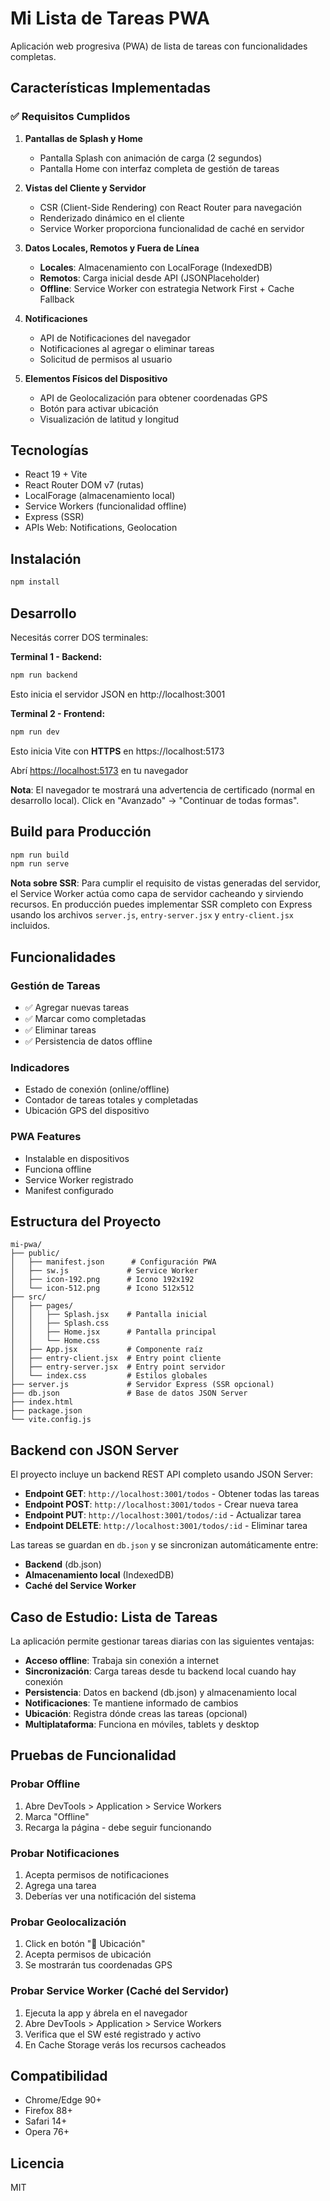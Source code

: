 # Mi Lista de Tareas PWA

Aplicación web progresiva (PWA) de lista de tareas con funcionalidades completas.

## Características Implementadas

### ✅ Requisitos Cumplidos

1. **Pantallas de Splash y Home**
   - Pantalla Splash con animación de carga (2 segundos)
   - Pantalla Home con interfaz completa de gestión de tareas

2. **Vistas del Cliente y Servidor**
   - CSR (Client-Side Rendering) con React Router para navegación
   - Renderizado dinámico en el cliente
   - Service Worker proporciona funcionalidad de caché en servidor

3. **Datos Locales, Remotos y Fuera de Línea**
   - **Locales**: Almacenamiento con LocalForage (IndexedDB)
   - **Remotos**: Carga inicial desde API (JSONPlaceholder)
   - **Offline**: Service Worker con estrategia Network First + Cache Fallback

4. **Notificaciones**
   - API de Notificaciones del navegador
   - Notificaciones al agregar o eliminar tareas
   - Solicitud de permisos al usuario

5. **Elementos Físicos del Dispositivo**
   - API de Geolocalización para obtener coordenadas GPS
   - Botón para activar ubicación
   - Visualización de latitud y longitud

## Tecnologías

- React 19 + Vite
- React Router DOM v7 (rutas)
- LocalForage (almacenamiento local)
- Service Workers (funcionalidad offline)
- Express (SSR)
- APIs Web: Notifications, Geolocation

## Instalación

```bash
npm install
```

## Desarrollo

Necesitás correr DOS terminales:

**Terminal 1 - Backend:**
```bash
npm run backend
```
Esto inicia el servidor JSON en http://localhost:3001

**Terminal 2 - Frontend:**
```bash
npm run dev
```
Esto inicia Vite con **HTTPS** en https://localhost:5173

Abrí [https://localhost:5173](https://localhost:5173) en tu navegador

**Nota**: El navegador te mostrará una advertencia de certificado (normal en desarrollo local). Click en "Avanzado" → "Continuar de todas formas".

## Build para Producción

```bash
npm run build
npm run serve
```

**Nota sobre SSR**: Para cumplir el requisito de vistas generadas del servidor, el Service Worker actúa como capa de servidor cacheando y sirviendo recursos. En producción puedes implementar SSR completo con Express usando los archivos `server.js`, `entry-server.jsx` y `entry-client.jsx` incluidos.

## Funcionalidades

### Gestión de Tareas
- ✅ Agregar nuevas tareas
- ✅ Marcar como completadas
- ✅ Eliminar tareas
- ✅ Persistencia de datos offline

### Indicadores
- Estado de conexión (online/offline)
- Contador de tareas totales y completadas
- Ubicación GPS del dispositivo

### PWA Features
- Instalable en dispositivos
- Funciona offline
- Service Worker registrado
- Manifest configurado

## Estructura del Proyecto

```
mi-pwa/
├── public/
│   ├── manifest.json      # Configuración PWA
│   ├── sw.js             # Service Worker
│   ├── icon-192.png      # Icono 192x192
│   └── icon-512.png      # Icono 512x512
├── src/
│   ├── pages/
│   │   ├── Splash.jsx    # Pantalla inicial
│   │   ├── Splash.css
│   │   ├── Home.jsx      # Pantalla principal
│   │   └── Home.css
│   ├── App.jsx           # Componente raíz
│   ├── entry-client.jsx  # Entry point cliente
│   ├── entry-server.jsx  # Entry point servidor
│   └── index.css         # Estilos globales
├── server.js             # Servidor Express (SSR opcional)
├── db.json               # Base de datos JSON Server
├── index.html
├── package.json
└── vite.config.js

```

## Backend con JSON Server

El proyecto incluye un backend REST API completo usando JSON Server:

- **Endpoint GET**: `http://localhost:3001/todos` - Obtener todas las tareas
- **Endpoint POST**: `http://localhost:3001/todos` - Crear nueva tarea
- **Endpoint PUT**: `http://localhost:3001/todos/:id` - Actualizar tarea
- **Endpoint DELETE**: `http://localhost:3001/todos/:id` - Eliminar tarea

Las tareas se guardan en `db.json` y se sincronizan automáticamente entre:
- **Backend** (db.json)
- **Almacenamiento local** (IndexedDB)
- **Caché del Service Worker**

## Caso de Estudio: Lista de Tareas

La aplicación permite gestionar tareas diarias con las siguientes ventajas:

- **Acceso offline**: Trabaja sin conexión a internet
- **Sincronización**: Carga tareas desde tu backend local cuando hay conexión
- **Persistencia**: Datos en backend (db.json) y almacenamiento local
- **Notificaciones**: Te mantiene informado de cambios
- **Ubicación**: Registra dónde creas las tareas (opcional)
- **Multiplataforma**: Funciona en móviles, tablets y desktop

## Pruebas de Funcionalidad

### Probar Offline
1. Abre DevTools > Application > Service Workers
2. Marca "Offline"
3. Recarga la página - debe seguir funcionando

### Probar Notificaciones
1. Acepta permisos de notificaciones
2. Agrega una tarea
3. Deberías ver una notificación del sistema

### Probar Geolocalización
1. Click en botón "📍 Ubicación"
2. Acepta permisos de ubicación
3. Se mostrarán tus coordenadas GPS

### Probar Service Worker (Caché del Servidor)
1. Ejecuta la app y ábrela en el navegador
2. Abre DevTools > Application > Service Workers
3. Verifica que el SW esté registrado y activo
4. En Cache Storage verás los recursos cacheados

## Compatibilidad

- Chrome/Edge 90+
- Firefox 88+
- Safari 14+
- Opera 76+

## Licencia

MIT
